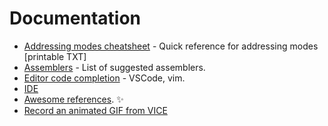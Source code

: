 # Documentation

- [Addressing modes cheatsheet](addressing_modes.txt) - Quick reference for addressing modes [printable TXT]
- [Assemblers](assemblers.md) - List of suggested assemblers.
- [Editor code completion](completion.md) - VSCode, vim.
- [IDE](ide.md)
- [Awesome references](references.md). ✨
- [Record an animated GIF from VICE](record.md)